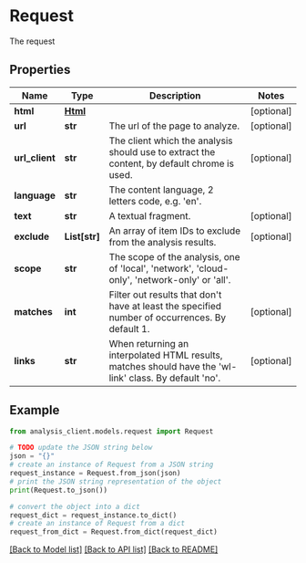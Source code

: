 # Request

The request

## Properties

Name | Type | Description | Notes
------------ | ------------- | ------------- | -------------
**html** | [**Html**](Html.md) |  | [optional] 
**url** | **str** | The url of the page to analyze. | [optional] 
**url_client** | **str** | The client which the analysis should use to extract the content, by default chrome is used. | [optional] 
**language** | **str** | The content language, 2 letters code, e.g. &#39;en&#39;. | 
**text** | **str** | A textual fragment. | [optional] 
**exclude** | **List[str]** | An array of item IDs to exclude from the analysis results. | [optional] 
**scope** | **str** | The scope of the analysis, one of &#39;local&#39;, &#39;network&#39;, &#39;cloud-only&#39;, &#39;network-only&#39; or &#39;all&#39;. | 
**matches** | **int** | Filter out results that don&#39;t have at least the specified number of occurrences. By default 1. | [optional] 
**links** | **str** | When returning an interpolated HTML results, matches should have the &#39;wl-link&#39; class. By default &#39;no&#39;. | [optional] 

## Example

```python
from analysis_client.models.request import Request

# TODO update the JSON string below
json = "{}"
# create an instance of Request from a JSON string
request_instance = Request.from_json(json)
# print the JSON string representation of the object
print(Request.to_json())

# convert the object into a dict
request_dict = request_instance.to_dict()
# create an instance of Request from a dict
request_from_dict = Request.from_dict(request_dict)
```
[[Back to Model list]](../README.md#documentation-for-models) [[Back to API list]](../README.md#documentation-for-api-endpoints) [[Back to README]](../README.md)


